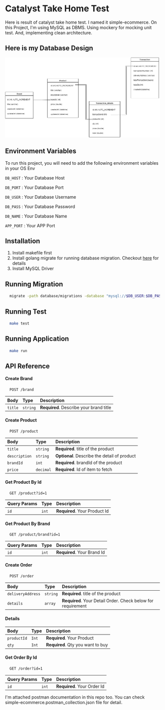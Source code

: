 
# Catalyst Take Home Test

Here is result of catalyst take home test. I named it simple-ecommerce.
On this Project, I'm using MySQL as DBMS. Using mockery for mocking unit test. And, implementing clean architecture.

## Here is my Database Design
![Table Design](db_design/table_design.png)


## Environment Variables

To run this project, you will need to add the following environment variables in your OS Env

`DB_HOST` : Your Database Host

`DB_PORT` : Your Database Port

`DB_USER` : Your Database Username

`DB_PASS` : Your Database Password

`DB_NAME` : Your Database Name

`APP_PORT` : Your APP Port


## Installation

1. Install makefile first
2. Install golang migrate for running database migration. Checkout <a href="https://github.com/golang-migrate/migrate">here</a> for details
3. Install MySQL Driver

## Running Migration

```bash
  migrate -path database/migrations -database "mysql://$DB_USER:$DB_PASS@tcp($DB_HOST:$DB_PORT)/$DB_NAME" up
```


## Running Test

```bash
  make test
```

## Running Application
```bash
  make run
```
    



## API Reference

#### Create Brand

```http
  POST /brand
```

| Body | Type     | Description                |
| :-------- | :------- | :------------------------- |
| `title` | `string` | **Required**. Describe your brand title |

#### Create Product

```http
  POST /product
```

| Body | Type     | Description                       |
| :-------- | :------- | :-------------------------------- |
| `title`      | `string` | **Required**. title of the product |
| `description`      | `string` | **Optional**. Describe the detail of product |
| `brandId`      | `int` | **Required**. brandId of the product |
| `price`      | `decimal` | **Required**. Id of item to fetch |


#### Get Product By Id

```http
  GET /product?id=1
```

| Query Params | Type     | Description                       |
| :-------- | :------- | :-------------------------------- |
| `id`      | `int` | **Required**. Your Product Id |


#### Get Product By Brand

```http
  GET /product/brand?id=1
```

| Query Params | Type     | Description                       |
| :-------- | :------- | :-------------------------------- |
| `id`      | `int` | **Required**. Your Brand Id |


#### Create Order

```http
  POST /order
```
| Body | Type     | Description                       |
| :-------- | :------- | :-------------------------------- |
| `deliveryAddress`      | `string` | **Required**. title of the product |
| `details`      | `array` | **Required**. Your Detail Order. Check below for requirement |

#### Details
| Body | Type     | Description                       |
| :-------- | :------- | :-------------------------------- |
| `productId`      | `Int` | **Required**. Your Product |
| `qty`      | `Int` | **Required**. Qty you want to buy |


#### Get Order By Id

```http
  GET /order?id=1
```

| Query Params | Type     | Description                       |
| :-------- | :------- | :-------------------------------- |
| `id`      | `int` | **Required**. Your Order Id |

I'm attached postman documentation in this repo too. You can check simple-ecommerce.postman_collection.json file for detail.